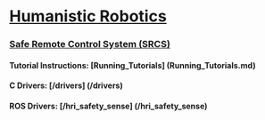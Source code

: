 
<h1><a href="http://humanisticrobotics.com" target="_blank">Humanistic Robotics</a></h1>

<h3><a href="http://humanisticrobotics.com/products/safe-remote-control" target="_blank">Safe Remote Control System (SRCS)</a></h3>


#### Tutorial Instructions: [Running_Tutorials] (Running_Tutorials.md)
#### C Drivers: [/drivers] (/drivers)
#### ROS Drivers: [/hri_safety_sense] (/hri_safety_sense)
